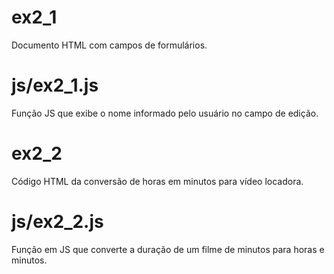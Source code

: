 # ex2_1
Documento HTML com campos de formulários.

# js/ex2_1.js
Função JS que exibe o nome informado pelo usuário no campo de edição.

# ex2_2
Código HTML da conversão de horas em minutos para vídeo locadora.

# js/ex2_2.js
Função em JS que converte a duração de um filme de minutos para horas e minutos.
